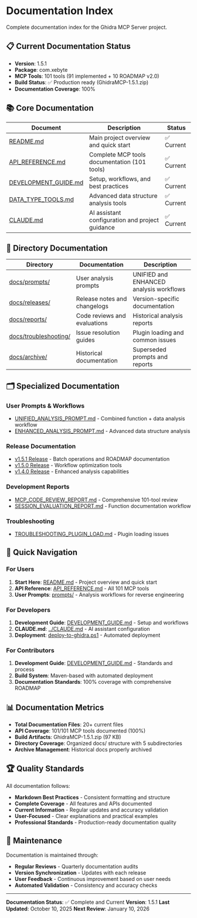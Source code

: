 # Documentation Index

Complete documentation index for the Ghidra MCP Server project.

## 📋 Current Documentation Status

- **Version**: 1.5.1
- **Package**: com.xebyte
- **MCP Tools**: 101 tools (91 implemented + 10 ROADMAP v2.0)
- **Build Status**: ✅ Production ready (GhidraMCP-1.5.1.zip)
- **Documentation Coverage**: 100%

## 📚 Core Documentation

| Document | Description | Status |
|----------|-------------|--------|
| [README.md](../README.md) | Main project overview and quick start | ✅ Current |
| [API_REFERENCE.md](API_REFERENCE.md) | Complete MCP tools documentation (101 tools) | ✅ Current |
| [DEVELOPMENT_GUIDE.md](DEVELOPMENT_GUIDE.md) | Setup, workflows, and best practices | ✅ Current |
| [DATA_TYPE_TOOLS.md](DATA_TYPE_TOOLS.md) | Advanced data structure analysis tools | ✅ Current |
| [CLAUDE.md](../CLAUDE.md) | AI assistant configuration and project guidance | ✅ Current |

## 📂 Directory Documentation

| Directory | Documentation | Description |
|-----------|---------------|-------------|
| [docs/prompts/](prompts/) | User analysis prompts | UNIFIED and ENHANCED analysis workflows |
| [docs/releases/](releases/) | Release notes and changelogs | Version-specific documentation |
| [docs/reports/](reports/) | Code reviews and evaluations | Historical analysis reports |
| [docs/troubleshooting/](troubleshooting/) | Issue resolution guides | Plugin loading and common issues |
| [docs/archive/](archive/) | Historical documentation | Superseded prompts and reports |

## 🗂️ Specialized Documentation

### User Prompts & Workflows
- [UNIFIED_ANALYSIS_PROMPT.md](prompts/UNIFIED_ANALYSIS_PROMPT.md) - Combined function + data analysis workflow
- [ENHANCED_ANALYSIS_PROMPT.md](prompts/ENHANCED_ANALYSIS_PROMPT.md) - Advanced data structure analysis

### Release Documentation
- [v1.5.1 Release](releases/v1.5.1/) - Batch operations and ROADMAP documentation
- [v1.5.0 Release](releases/v1.5.0/) - Workflow optimization tools
- [v1.4.0 Release](releases/v1.4.0/) - Enhanced analysis capabilities

### Development Reports
- [MCP_CODE_REVIEW_REPORT.md](reports/MCP_CODE_REVIEW_REPORT.md) - Comprehensive 101-tool review
- [SESSION_EVALUATION_REPORT.md](reports/SESSION_EVALUATION_REPORT.md) - Function documentation workflow

### Troubleshooting
- [TROUBLESHOOTING_PLUGIN_LOAD.md](troubleshooting/TROUBLESHOOTING_PLUGIN_LOAD.md) - Plugin loading issues

## 🚀 Quick Navigation

### For Users
1. **Start Here**: [README.md](../README.md) - Project overview and quick start
2. **API Reference**: [API_REFERENCE.md](API_REFERENCE.md) - All 101 MCP tools
3. **User Prompts**: [prompts/](prompts/) - Analysis workflows for reverse engineering

### For Developers
1. **Development Guide**: [DEVELOPMENT_GUIDE.md](DEVELOPMENT_GUIDE.md) - Setup and workflows
2. **CLAUDE.md**: [../CLAUDE.md](../CLAUDE.md) - AI assistant configuration
3. **Deployment**: [deploy-to-ghidra.ps1](../deploy-to-ghidra.ps1) - Automated deployment

### For Contributors
1. **Development Guide**: [DEVELOPMENT_GUIDE.md](DEVELOPMENT_GUIDE.md) - Standards and process
2. **Build System**: Maven-based with automated deployment
3. **Documentation Standards**: 100% coverage with comprehensive ROADMAP

## 📊 Documentation Metrics

- **Total Documentation Files**: 20+ current files
- **API Coverage**: 101/101 MCP tools documented (100%)
- **Build Artifacts**: GhidraMCP-1.5.1.zip (97 KB)
- **Directory Coverage**: Organized docs/ structure with 5 subdirectories
- **Archive Management**: Historical docs properly archived

## 🏆 Quality Standards

All documentation follows:

- **Markdown Best Practices** - Consistent formatting and structure
- **Complete Coverage** - All features and APIs documented
- **Current Information** - Regular updates and accuracy validation
- **User-Focused** - Clear explanations and practical examples
- **Professional Standards** - Production-ready documentation quality

## 🔄 Maintenance

Documentation is maintained through:

- **Regular Reviews** - Quarterly documentation audits
- **Version Synchronization** - Updates with each release
- **User Feedback** - Continuous improvement based on user needs
- **Automated Validation** - Consistency and accuracy checks

---

**Documentation Status**: ✅ Complete and Current
**Version**: 1.5.1
**Last Updated**: October 10, 2025
**Next Review**: January 10, 2026